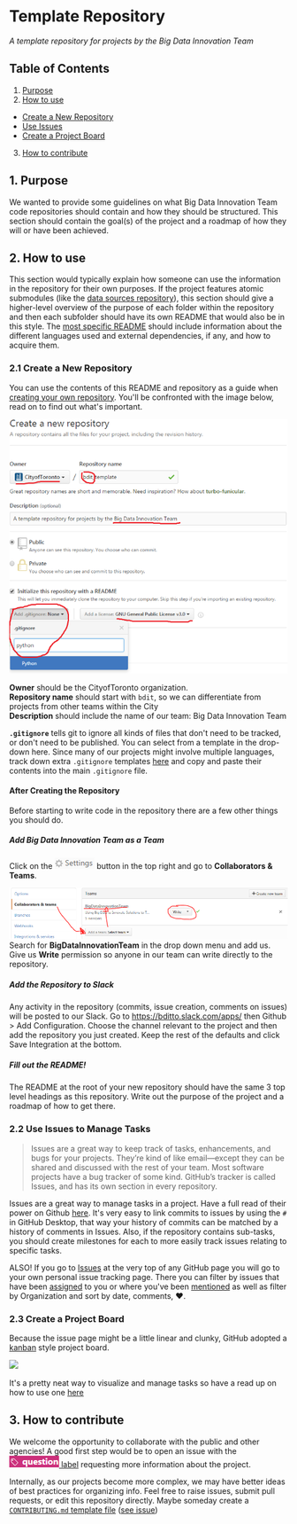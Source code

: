 # Template Repository
*A template repository for projects by the Big Data Innovation Team*

## Table of Contents
1. [Purpose](#purpose)
2. [How to use](#how-to-use)
  * [Create a New Repository](#create-a-new-repository)
  * [Use Issues](#use-issues-to-manage-tasks)
  * [Create a Project Board](#create-a-project-board)
3. [How to contribute](#how-to-contribute)  

## 1. Purpose
We wanted to provide some guidelines on what Big Data Innovation Team code repositories should contain and how they should be structured. This section should contain the goal(s) of the project and a roadmap of how they will or have been achieved. 

## 2. How to use
This section would typically explain how someone can use the information in the repository for their own purposes. If the project features atomic submodules (like the [data sources repository](https://github.com/CityofToronto/bdit_data-sources)), this section should give a higher-level overview of the purpose of each folder within the repository and then each subfolder should have its own README that would also be in this style. The [most specific README](sub_task1/README.md) should include information about the different languages used and external dependencies, if any, and how to acquire them. 

###  2.1 Create a New Repository

You can use the contents of this README and repository as a guide when [creating your own repository](https://github.com/new). You'll be confronted with the image below, read on to find out what's important.

!['Create Repository Image'](img/create_repository.png)

**Owner** should be the CityofToronto organization.  
**Repository name** should start with `bdit`, so we can differentiate from projects from other teams within the City  
**Description** should include the name of our team: Big Data Innovation Team

**`.gitignore`** tells git to ignore all kinds of files that don't need to be tracked, or don't need to be published. You can select from a template in the drop-down here. Since many of our projects might involve multiple languages, track down extra `.gitignore` templates [here](https://github.com/github/gitignore) and copy and paste their contents into the main `.gitignore` file.

#### After Creating the Repository
Before starting to write code in the repository there are a few other things you should do.

##### Add Big Data Innovation Team as a Team
Click on the !['Settings Button'](img/settings.png) button in the top right and go to **Collaborators & Teams**.

![](img/addteam.png)
Search for **BigDataInnovationTeam** in the drop down menu and add us. Give us **Write** permission so anyone in our team can write directly to the repository.

##### Add the Repository to Slack
Any activity in the repository (commits, issue creation, comments on issues) will be posted to our Slack. Go to https://bditto.slack.com/apps/ then Github > Add Configuration. Choose the channel relevant to the project and then add the repository you just created. Keep the rest of the defaults and click Save Integration at the bottom.

##### Fill out the README!

The README at the root of your new repository should have the same 3 top level headings as this repository. Write out the purpose of the project and a roadmap of how to get there. 

###  2.2 Use Issues to Manage Tasks
>Issues are a great way to keep track of tasks, enhancements, and bugs for your projects. They’re kind of like email—except they can be shared and discussed with the rest of your team. Most software projects have a bug tracker of some kind. GitHub’s tracker is called Issues, and has its own section in every repository.

Issues are a great way to manage tasks in a project. Have a full read of their power on Github [here](https://guides.github.com/features/issues/). It's very easy to link commits to issues by using the `#` in GitHub Desktop, that way your history of commits can be matched by a history of comments in Issues. Also, if the repository contains sub-tasks, you should create milestones for each to more easily track issues relating to specific tasks. 

ALSO! If you go to [Issues](https://github.com/issues) at the very top of any GitHub page you will go to your own personal issue tracking page. There you can filter by issues that have been [assigned](https://github.com/issues/assigned) to you or where you've been [mentioned](https://github.com/issues/mentioned) as well as filter by Organization and sort by date, comments, :heart:. 

###  2.3 Create a Project Board
Because the issue page might be a little linear and clunky, GitHub adopted a [kanban](https://en.wikipedia.org/wiki/Kanban) style project board.

![](https://cdn.infoq.com/statics_s1_20161214-0550/resource/news/2016/09/github-universe-announcement/en/resources/github-universe-2.gif)

It's a pretty neat way to visualize and manage tasks so have a read up on how to use one [here](https://help.github.com/articles/tracking-the-progress-of-your-work-with-projects/)

## 3. How to contribute

We welcome the opportunity to collaborate with the public and other agencies! A good first step would be to open an issue with the [![question](img/question_label.PNG) label](https://github.com/CityofToronto/bdit_template/labels/question) requesting more information about the project. 

Internally, as our projects become more complex, we may have better ideas of best practices for organizing info. Feel free to raise issues, submit pull requests, or edit this repository directly. Maybe someday create a [`CONTRIBUTING.md` template file](https://help.github.com/articles/setting-guidelines-for-repository-contributors/) ([see issue](https://github.com/CityofToronto/bdit_template/issues/2))
